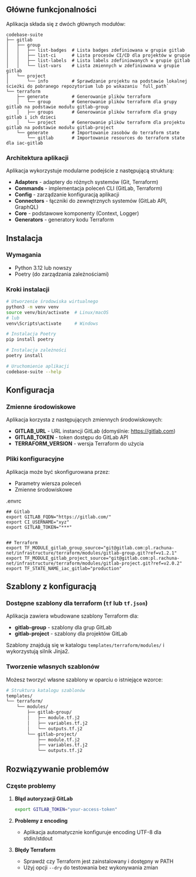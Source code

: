 ## Główne funkcjonalności

Aplikacja składa się z dwóch głównych modułów:

```
codebase-suite 
├── gitlab
│   ├── group
│   │   ├── list-badges  # Lista badges zdefiniowana w grupie gitlab
│   │   ├── list-ci      # Lista procesów CI/CD dla projektów w grupie
│   │   ├── list-labels  # Lista labels zdefiniowanych w grupie gitlab
│   │   └── list-vars    # Lista zmiennych w zdefiniowana w grupie gitlab
│   └── project
│       └── info         # Sprawdzanie projektu na podstawie lokalnej ścieżki do pobranego repozytorium lub po wskazaniu `full_path`
└── terraform
    ├── generate         # Generowanie plików terraform
    │   └── group        # Generowanie plików terraform dla grupy gitlab na podstawie modułu gitlab-group
    │   ├── groups       # Generowanie plików terraform dla grupy gitlab i ich dzieci
    │   └── project      # Generowanie plików terraform dla projektu gitlab na podstawie modułu gitlab-project
    └── generate         # Importowanie zasobów do terraform state
        └── gitlab       # Importowanie resources do terraform state dla iac-gitlab
```

### Architektura aplikacji

Aplikacja wykorzystuje modularne podejście z następującą strukturą:

- **Adapters** - adaptery do różnych systemów (Git, Terraform)
- **Commands** - implementacja poleceń CLI (GitLab, Terraform)
- **Config** - zarządzanie konfiguracją aplikacji
- **Connectors** - łączniki do zewnętrznych systemów (GitLab API, GraphQL)
- **Core** - podstawowe komponenty (Context, Logger)
- **Generators** - generatory kodu Terraform

## Instalacja

### Wymagania
- Python 3.12 lub nowszy
- Poetry (do zarządzania zależnościami)

### Kroki instalacji
```bash
# Utworzenie środowiska wirtualnego
python3 -m venv venv
source venv/bin/activate  # Linux/macOS
# lub
venv\Scripts\activate     # Windows

# Instalacja Poetry
pip install poetry

# Instalacja zależności
poetry install

# Uruchomienie aplikacji
codebase-suite --help
```


## Konfiguracja

### Zmienne środowiskowe

Aplikacja korzysta z następujących zmiennych środowiskowych:

- **GITLAB_URL** - URL instancji GitLab (domyślnie: https://gitlab.com)
- **GITLAB_TOKEN** - token dostępu do GitLab API
- **TERRAFORM_VERSION** - wersja Terraform do użycia

### Pliki konfiguracyjne

Aplikacja może być skonfigurowana przez:
- Parametry wiersza poleceń
- Zmienne środowiskowe
  
.envrc
```
## Gitlab
export GITLAB_FQDN="https://gitlab.com/"
export CI_USERNAME="xyz"
export GITLAB_TOKEN="***"


## Terraform
export TF_MODULE_gitlab_group_source="git@gitlab.com:pl.rachuna-net/infrastructure/terraform/modules/gitlab-group.git?ref=v1.2.1"
export TF_MODULE_gitlab_project_source="git@gitlab.com:pl.rachuna-net/infrastructure/terraform/modules/gitlab-project.git?ref=v2.0.2"
export TF_STATE_NAME_iac_gitlab="production"
```

## Szablony z konfiguracją

### Dostępne szablony dla terraform (`tf` lub `tf.json`)

Aplikacja zawiera wbudowane szablony Terraform dla:

- **gitlab-group** - szablony dla grup GitLab
- **gitlab-project** - szablony dla projektów GitLab

Szablony znajdują się w katalogu `templates/terraform/modules/` i wykorzystują silnik Jinja2.

### Tworzenie własnych szablonów

Możesz tworzyć własne szablony w oparciu o istniejące wzorce:

```bash
# Struktura katalogu szablonów
templates/
└── terraform/
    └── modules/
        ├── gitlab-group/
        │   ├── module.tf.j2
        │   ├── variables.tf.j2
        │   └── outputs.tf.j2
        └── gitlab-project/
            ├── module.tf.j2
            ├── variables.tf.j2
            └── outputs.tf.j2
```

## Rozwiązywanie problemów

### Częste problemy

1. **Błąd autoryzacji GitLab**
   ```bash
   export GITLAB_TOKEN="your-access-token"
   ```

2. **Problemy z encoding**
   - Aplikacja automatycznie konfiguruje encoding UTF-8 dla stdin/stdout

3. **Błędy Terraform**
   - Sprawdź czy Terraform jest zainstalowany i dostępny w PATH
   - Użyj opcji `--dry` do testowania bez wykonywania zmian
